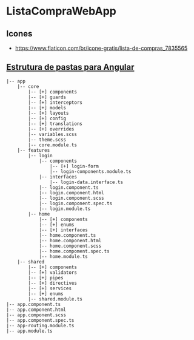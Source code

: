 # ListaCompraWebApp


## Icones
* https://www.flaticon.com/br/icone-gratis/lista-de-compras_7835565



## [Estrutura de pastas para Angular](https://belmirofss.medium.com/minha-nova-estrutura-de-pastas-para-angular-escal%C3%A1vel-limpa-e-f%C3%A1cil-93b6ffb203d9)

```
|-- app
    |-- core
        |-- [+] components
        |-- [+] guards
        |-- [+] interceptors
        |-- [+] models
        |-- [+] layouts
        |-- [+] config
        |-- [+] translations
        |-- [+] overrides
        |-- variables.scss
        |-- theme.scss
        |-- core.module.ts
    |-- features
        |-- login
            |-- components
                |-- [+] login-form
                |-- login-components.module.ts
            |-- interfaces
                |-- login-data.interface.ts
            |-- login.component.ts
            |-- login.component.html
            |-- login.component.scss
            |-- login.component.spec.ts
            |-- login.module.ts
        |-- home
            |-- [+] components
            |-- [+] enums
            |-- [+] interfaces
            |-- home.component.ts
            |-- home.component.html
            |-- home.component.scss
            |-- home.compoment.spec.ts
            |-- home.module.ts
    |-- shared
        |-- [+] components
        |-- [+] validators
        |-- [+] pipes
        |-- [+] directives   
        |-- [+] services
        |-- [+] enums
        |-- shared.module.ts
|-- app.component.ts
|-- app.component.html
|-- app.component.scss
|-- app.component.spec.ts
|-- app-routing.module.ts
|-- app.module.ts

```